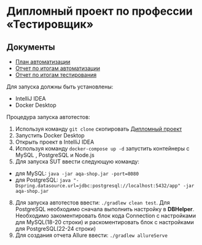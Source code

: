 # Дипломный проект по профессии «Тестировщик»
## Документы
* [План автоматизации](https://github.com/KseniyaLazareva/diplom/blob/main/Plan.md)
* [Отчет по итогам автоматизации](https://github.com/KseniyaLazareva/diplom/blob/main/Summary.md)
* [Отчет по итогам тестирования](https://github.com/KseniyaLazareva/diplom/blob/main/Report.md)

Для запуска должны быть установлены:
* IntelliJ IDEA
* Docker Desktop

Процедура запуска автотестов:
1. Используя команду `git clone` скопировать [Дипломный проект](https://github.com/KseniyaLazareva/diplom)
2. Запустить Docker Desktop
3. Открыть проект в IntelliJ IDEA
4. Используя команду `docker-compose up -d` запустить контейнеры с  MySQL , PostgreSQL и Node.js
5. Для запуска SUT ввести следующую команду:
 - для MySQL: `java -jar aqa-shop.jar -port=8080`
 - для PostgreSQL: `java "-Dspring.datasource.url=jdbc:postgresql://localhost:5432/app" -jar aqa-shop.jar `
8. Для запуска автотестов ввести: `./gradlew clean test`. Для PostgreSQL необходимо сначала выполнить настройку в **DBHelper**. Необходимо закоментировать блок кода Connection с настройками для MySQL(18-20 строки) и раскоментировать блок с настройками для PostgreSQL(22-24 строки)
9. Для создания отчета Allure ввести:  `./gradlew allureServe`  

